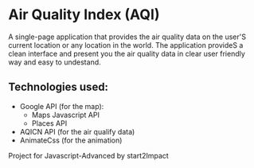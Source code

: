 # Air Quality Index (AQI)
A single-page application that provides the air quality data on the user'S current location or any location in the world.
The application provideS a clean interface and present you the air quality data in clear user friendly way and easy to undestand.

## Technologies used:

* Google API (for the map):
  * Maps Javascript API
  * Places API 
* AQICN API (for the air qualify data)
* AnimateCss (for the animation)

Project for Javascript-Advanced by start2Impact
